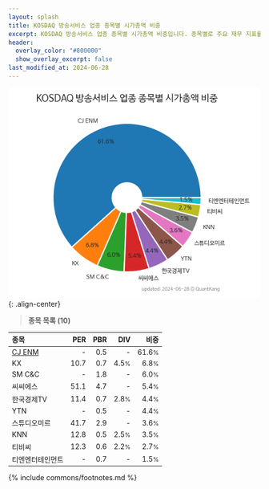 ```yaml
---
layout: splash
title: KOSDAQ 방송서비스 업종 종목별 시가총액 비중
excerpt: KOSDAQ 방송서비스 업종 종목별 시가총액 비중입니다. 종목별로 주요 재무 지표를 함께 표시합니다.
header:
  overlay_color: "#800000"
  show_overlay_excerpt: false
last_modified_at: 2024-06-28
---
```



![KOSDAQ 방송서비스 업종 종목별 시가총액 비중](/stats/sector/images/kosdaq_업종_방송서비스_종목.png){: .align-center}


> **종목 목록 (10)**<a id="list"></a>

| **종목** | **PER** | **PBR** | **DIV** | **비중** |
| :------- | ------: | ------: | ------: | -------: |
| [CJ ENM](/035760/) | - | 0.5 | - | 61.6<small>%</small> |
| KX | 10.7 | 0.7 | 4.5<small>%</small> | 6.8<small>%</small> |
| SM C&C | - | 1.8 | - | 6.0<small>%</small> |
| 씨씨에스 | 51.1 | 4.7 | - | 5.4<small>%</small> |
| 한국경제TV | 11.4 | 0.7 | 2.8<small>%</small> | 4.4<small>%</small> |
| YTN | - | 0.5 | - | 4.4<small>%</small> |
| 스튜디오미르 | 41.7 | 2.9 | - | 3.6<small>%</small> |
| KNN | 12.8 | 0.5 | 2.5<small>%</small> | 3.5<small>%</small> |
| 티비씨 | 12.3 | 0.6 | 2.2<small>%</small> | 2.7<small>%</small> |
| 티엔엔터테인먼트 | - | 0.7 | - | 1.5<small>%</small> |

{% include commons/footnotes.md %}